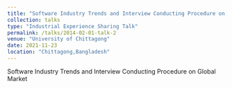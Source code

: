 ```yaml
---
title: "Software Industry Trends and Interview Conducting Procedure on Global Market"
collection: talks
type: "Industrial Experience Sharing Talk"
permalink: /talks/2014-02-01-talk-2
venue: "University of Chittagong"
date: 2021-11-23
location: "Chittagong,Bangladesh"
---
```



Software Industry Trends and Interview Conducting Procedure on Global Market
